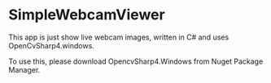 # SimpleWebcamViewer
This app is just show live webcam images, 
written in C# and uses OpenCvSharp4.windows.

To use this, please download OpencvSharp4.Windows from Nuget Package Manager.
